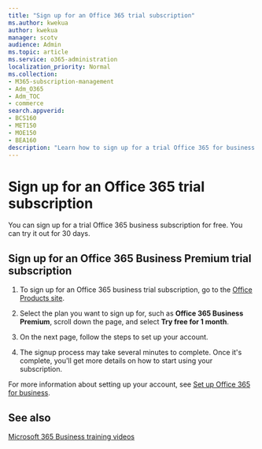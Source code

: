 ```yaml
---
title: "Sign up for an Office 365 trial subscription"
ms.author: kwekua
author: kwekua
manager: scotv
audience: Admin
ms.topic: article
ms.service: o365-administration
localization_priority: Normal
ms.collection: 
- M365-subscription-management
- Adm_O365
- Adm_TOC
- commerce
search.appverid:
- BCS160
- MET150
- MOE150
- BEA160
description: "Learn how to sign up for a trial Office 365 for business subscription."
---
```

# Sign up for an Office 365 trial subscription

You can sign up for a trial Office 365 business subscription for free. You can try it out for 30 days.

## Sign up for an Office 365 Business Premium trial subscription

1. To sign up for an Office 365 business trial subscription, go to the [Office Products site](https://www.aka.ms/office365signup). 
    
2. Select the plan you want to sign up for, such as **Office 365 Business Premium**, scroll down the page, and select **Try free for 1 month**.
    
3. On the next page, follow the steps to set up your account.

4. The signup process may take several minutes to complete. Once it's complete, you'll get more details on how to start using your subscription.

For more information about setting up your account, see [Set up Office 365 for business](../setup/setup.md).

## See also

[Microsoft 365 Business training videos](https://support.office.com/article/6ab4bbcd-79cf-4000-a0bd-d42ce4d12816)
